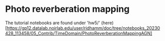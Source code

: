 # Photo reverberation mapping

The tutorial notebooks are found under 'hw5/' (here)[https://gp12.datalab.noirlab.edu/user/ridhamm/doc/tree/notebooks_20230428_113458/05_Contrib/TimeDomain/PhotoReverberationMappingAGN]

